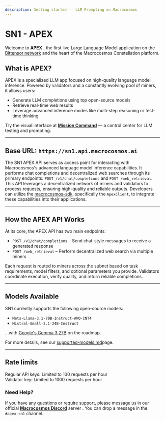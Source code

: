 ```yaml
---
description: Getting started -  LLM Prompting on Macrocosmos
---
```


# SN1 - APEX

Welcome to **APEX** , the first live Large Language Model application on the [Bittensor network](https://bittensor.com/)  and the heart of the Macrocosmos Constellation platform.&#x20;



## What is APEX?

APEX is a specialized LLM app focused on high-quality language model inference. Powered by validators and a constantly evolving pool of miners, it allows users:

* &#x20;Generate LLM completions using top open-source models
* Retrieve real-time web results&#x20;
* Leverage advanced inference modes like multi-step reasoning or test-time thinking



Try the visual interface at [**Mission Command**](https://app.macrocosmos.ai/mission-command) — a control center for LLM testing and prompting.&#x20;

***

## Base URL: `https://sn1.api.macrocosmos.ai`

The SN1 APEX API serves as access point for interacting with Macrocosmos's advanced language model inference capabilities. It performs chat completions and decentralized web searches through its primary endpoints: `POST /v1/chat/completions` and `POST /web_retrieval`. This API leverages a decentralized network of miners and validators to process requests, ensuring high-quality and reliable outputs. Developers can utilize the [macrocosmos-sdk](../../macrocosmos-sdk/ "mention"), specifically the `ApexClient`, to integrate these capabilities into their applications.

***

## How the APEX API Works

At its core, the APEX API has two main endpoints:

* `POST /v1/chat/completions` – Send chat-style messages to receive a generated response
* `POST /web_retrieval` – Perform decentralized web search via multiple miners

Each request is routed to miners across the subnet based on task requirements, model filters, and optional parameters you provide. Validators coordinate execution, verify quality, and return reliable completions.

***

## Models Available

SN1 currently supports the following open-source models:

* &#x20;`Meta-Llama-3.1-70B-Instruct-AWQ-INT4`
* `Mistral-Small-3.1-24B-Instruct`

...with [Google's Gemma 3 27B](https://huggingface.co/google/gemma-3-27b-it) on the roadmap.

For more details, see our [supported-models.md](supported-models.md "mention")page.

***



## **Rate limits**&#x20;

Regular API keys: Limited to 100 requests per hour\
Validator key: Limited to 1000 requests per hour



### Need Help?

If you have any questions or require support, please message us in our official [**Macrocosmos Discord**](https://discord.gg/sXJPmGTnVR) server . You can drop a message in the `#apex-sn1` channel.
